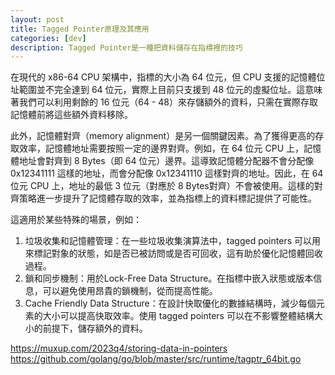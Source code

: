 ```yaml
---
layout: post
title: Tagged Pointer原理及其應用
categories: [dev]
description: Tagged Pointer是一種把資料儲存在指標裡的技巧
---
```


在現代的 x86-64 CPU 架構中，指標的大小為 64 位元，但 CPU 支援的記憶體位址範圍並不完全達到 64 位元，實際上目前只支援到 48 位元的虛擬位址。這意味著我們可以利用剩餘的 16 位元（64 - 48）來存儲額外的資料，只需在實際存取記憶體前將這些額外資料移除。

此外，記憶體對齊（memory alignment）是另一個關鍵因素。為了獲得更高的存取效率，記憶體地址需要按照一定的邊界對齊。例如，在 64 位元 CPU 上，記憶體地址會對齊到 8 Bytes（即 64 位元）邊界。這導致記憶體分配器不會分配像 0x12341111 這樣的地址，而會分配像 0x12341110 這樣對齊的地址。因此，在 64 位元 CPU 上，地址的最低 3 位元（對應於 8 Bytes對齊）不會被使用。這樣的對齊策略進一步提升了記憶體存取的效率，並為指標上的資料標記提供了可能性。

這適用於某些特殊的場景，例如：

1. 垃圾收集和記憶體管理：在一些垃圾收集演算法中，tagged pointers 可以用來標記對象的狀態，如是否已被訪問或是否可回收，這有助於優化記憶體回收過程。
2. 鎖和同步機制：用於Lock-Free Data Structure。在指標中嵌入狀態或版本信息，可以避免使用昂貴的鎖機制，從而提高性能。
3. Cache Friendly Data Structure：在設計快取優化的數據結構時，減少每個元素的大小可以提高快取效率。使用 tagged pointers 可以在不影響整體結構大小的前提下，儲存額外的資料。

<https://muxup.com/2023q4/storing-data-in-pointers>
<https://github.com/golang/go/blob/master/src/runtime/tagptr_64bit.go>
